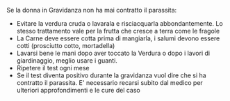 
Se la donna in Gravidanza non ha mai contratto il parassita:
- Evitare la verdura cruda o lavarala e risciacquarla abbondantemente. Lo stesso trattamento vale per la frutta che cresce a terra come le fragole
- La Carne deve essere cotta prima di mangiarla, i salumi devono essere cotti (prosciutto cotto, mortadella)
- Lavarsi bene le mani dopo aver toccato la Verdura o dopo i lavori di giardinaggio, meglio usare i guanti.
- Ripetere il test ogni mese
- Se il test diventa positivo durante la gravidanza vuol dire che si ha contratto il parassita. E' necessario recarsi subito dal medico per ulteriori approfondimenti e le cure del caso